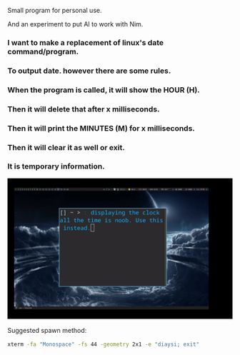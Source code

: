 Small program for personal use.

And an experiment to put AI to work with Nim.

### I want to make a replacement of linux's date command/program.
### To output date. however there are some rules.
### When the program is called, it will show the HOUR (H).
### Then it will delete that after x milliseconds.
### Then it will print the MINUTES (M) for x milliseconds.
### Then it will clear it as well or exit.
### It is temporary information.

![](info.gif)

Suggested spawn method:

```sh
xterm -fa "Monospace" -fs 44 -geometry 2x1 -e "diaysi; exit"
```